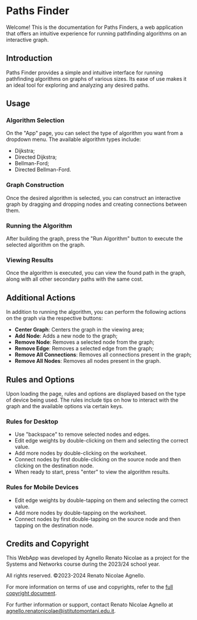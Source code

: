 # Paths Finder

Welcome! This is the documentation for Paths Finders, a web application that offers an intuitive experience for running pathfinding algorithms on an interactive graph.

## Introduction

Paths Finder provides a simple and intuitive interface for running pathfinding algorithms on graphs of various sizes. Its ease of use makes it an ideal tool for exploring and analyzing any desired paths.

## Usage

### Algorithm Selection

On the "App" page, you can select the type of algorithm you want from a dropdown menu. The available algorithm types include:

- Dijkstra;
- Directed Dijkstra;
- Bellman-Ford;
- Directed Bellman-Ford.

### Graph Construction

Once the desired algorithm is selected, you can construct an interactive graph by dragging and dropping nodes and creating connections between them.

### Running the Algorithm

After building the graph, press the "Run Algorithm" button to execute the selected algorithm on the graph.

### Viewing Results

Once the algorithm is executed, you can view the found path in the graph, along with all other secondary paths with the same cost.

## Additional Actions

In addition to running the algorithm, you can perform the following actions on the graph via the respective buttons:

- **Center Graph**: Centers the graph in the viewing area;
- **Add Node**: Adds a new node to the graph;
- **Remove Node**: Removes a selected node from the graph;
- **Remove Edge**: Removes a selected edge from the graph;
- **Remove All Connections**: Removes all connections present in the graph;
- **Remove All Nodes**: Removes all nodes present in the graph.

## Rules and Options

Upon loading the page, rules and options are displayed based on the type of device being used. The rules include tips on how to interact with the graph and the available options via certain keys.

### Rules for Desktop

- Use "backspace" to remove selected nodes and edges.
- Edit edge weights by double-clicking on them and selecting the correct value.
- Add more nodes by double-clicking on the worksheet.
- Connect nodes by first double-clicking on the source node and then clicking on the destination node.
- When ready to start, press "enter" to view the algorithm results.

### Rules for Mobile Devices

- Edit edge weights by double-tapping on them and selecting the correct value.
- Add more nodes by double-tapping on the worksheet.
- Connect nodes by first double-tapping on the source node and then tapping on the destination node.

## Credits and Copyright

This WebApp was developed by Agnello Renato Nicolae as a project for the Systems and Networks course during the 2023/24 school year.

All rights reserved. ©2023-2024 Renato Nicolae Agnello.

For more information on terms of use and copyrights, refer to the [full copyright document](https://creativecommons.org/licenses/by-nc-nd/4.0/).

For further information or support, contact Renato Nicolae Agnello at [agnello.renatonicolae@istitutomontani.edu.it](mailto:agnello.renatonicolae@istitutomontani.edu.it).
